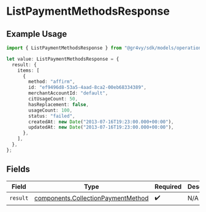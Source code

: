 # ListPaymentMethodsResponse

## Example Usage

```typescript
import { ListPaymentMethodsResponse } from "@gr4vy/sdk/models/operations";

let value: ListPaymentMethodsResponse = {
  result: {
    items: [
      {
        method: "affirm",
        id: "ef9496d8-53a5-4aad-8ca2-00eb68334389",
        merchantAccountId: "default",
        citUsageCount: 50,
        hasReplacement: false,
        usageCount: 100,
        status: "failed",
        createdAt: new Date("2013-07-16T19:23:00.000+00:00"),
        updatedAt: new Date("2013-07-16T19:23:00.000+00:00"),
      },
    ],
  },
};
```

## Fields

| Field                                                                                    | Type                                                                                     | Required                                                                                 | Description                                                                              |
| ---------------------------------------------------------------------------------------- | ---------------------------------------------------------------------------------------- | ---------------------------------------------------------------------------------------- | ---------------------------------------------------------------------------------------- |
| `result`                                                                                 | [components.CollectionPaymentMethod](../../models/components/collectionpaymentmethod.md) | :heavy_check_mark:                                                                       | N/A                                                                                      |